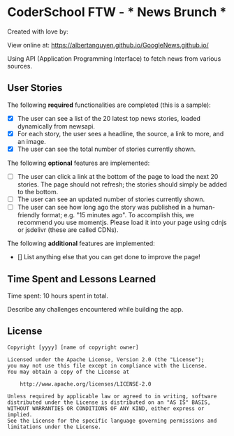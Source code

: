 # CoderSchool FTW - * News Brunch *

Created with love by: <Your Name Here>

View online at: https://albertanguyen.github.io/GoogleNews.github.io/

Using API (Application Programming Interface) to fetch news from various sources.

## User Stories

The following **required** functionalities are completed (this is a sample):

* [x] The user can see a list of the 20 latest top news stories, loaded dynamically from newsapi.
* [x] For each story, the user sees a headline, the source, a link to more, and an image.
* [x] The user can see the total number of stories currently shown.

The following **optional** features are implemented:

* [ ] The user can click a link at the bottom of the page to load the next 20 stories. The page should not refresh; the stories should simply be added to the bottom.
* [ ] The user can see an updated number of stories currently shown.
* [ ] The user can see how long ago the story was published in a human-friendly format; e.g. "15 minutes ago". To accomplish this, we recommend you use momentjs. Please load it into your page using cdnjs or jsdelivr (these are called CDNs).

The following **additional** features are implemented:

* [] List anything else that you can get done to improve the page!

## Time Spent and Lessons Learned

Time spent: 10 hours spent in total.

Describe any challenges encountered while building the app.

## License

    Copyright [yyyy] [name of copyright owner]

    Licensed under the Apache License, Version 2.0 (the "License");
    you may not use this file except in compliance with the License.
    You may obtain a copy of the License at

        http://www.apache.org/licenses/LICENSE-2.0

    Unless required by applicable law or agreed to in writing, software
    distributed under the License is distributed on an "AS IS" BASIS,
    WITHOUT WARRANTIES OR CONDITIONS OF ANY KIND, either express or implied.
    See the License for the specific language governing permissions and
    limitations under the License.